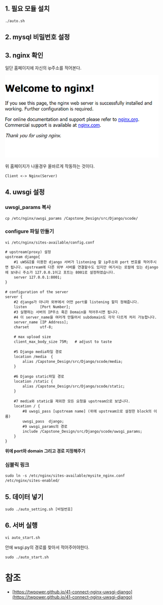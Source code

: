 ## 1. 필요 모듈 설치
```
./auto.sh
```

## 2. mysql 비밀번호 설정

## 3. nginx 확인

일단 홈페이지에 자신의 ip주소를 적어본다.



![사진](./image/nginx.PNG)



위 홈페이지가 나올경우 올바르게 작동하는 것이다.

```
Client <-> Nginx(Server)
```


## 4. uwsgi 설정

### uwsgi_params 복사

```
cp /etc/nginx/uwsgi_params /Capstone_Design/src/Django/scode/
```

### configure 파일 만들기

```
vi /etc/nginx/sites-available/config.conf
```

```
# upstream(proxy) 설정
upstream django{
    #1 uWSGI를 이용한 django 서버가 listening 할 ip주소와 port 번호를 적어주시면 됩니다. upstream에 다른 외부 서버를 연결할수도 있지만 여기서는 로컬에 있는 django에 보내니 주소가 127.0.0.1이고 포트는 8001로 설정하였습니다.
    server 127.0.0.1:8001;
}

# configuration of the server
server {
    #2 django가 아니라 외부에서 어떤 port를 listening 할지 정해줍니다.
    listen      [Port Number];
    #3 실행하는 서버의 IP주소 혹은 Domain을 적어주시면 됩니다.
    #4 이 server_name을 여러개 만들어서 subdomain도 각각 다르게 처리 가능합니다.
    server_name [IP Address];
    charset     utf-8;

    # max upload size
    client_max_body_size 75M;   # adjust to taste

    #5 Django media파일 경로
    location /media  {
        alias /Capstone_Design/src/Django/scode/media;
    }

    #6 Django static파일 경로
    location /static {
        alias /Capstone_Design/src/Django/scode/static;
    }

    #7 media와 static을 제외한 모든 요청을 upstream으로 보냅니다.
    location / {
        #8 uwsgi_pass [upstream name] (위에 upstream으로 설정한 block의 이름)
        uwsgi_pass  django;
        #9 uwsgi_params의 경로
        include /Capstone_Design/src/Django/scode/uwsgi_params;
    }
}
```

**위에 port와 domain 그리고 경로 지정해주기**

### 심볼릭 링크

```
sudo ln -s /etc/nginx/sites-available/mysite_nginx.conf /etc/nginx/sites-enabled/
```

## 5. 데이터 넣기

```
sudo ./auto_setting.sh [비밀번호]
```

## 6. 서버 실행

```
vi auto_start.sh
```

안에 wsgi.py의 경로를 찾아서 적어주어야한다.

```
sudo ./auto_start.sh
```


# 참조
- [https://twpower.github.io/41-connect-nginx-uwsgi-django](https://twpower.github.io/41-connect-nginx-uwsgi-django)

